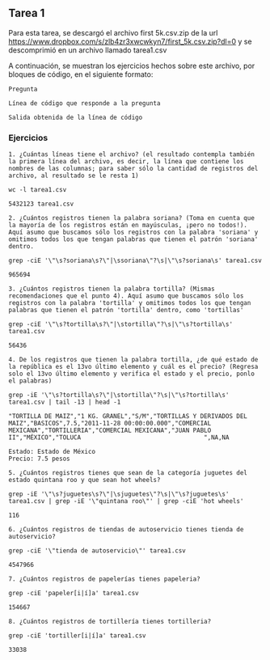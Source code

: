 ## Tarea 1
Para esta tarea, se descargó el archivo first 5k.csv.zip de la url https://www.dropbox.com/s/zlb4zr3xwcwkyn7/first_5k.csv.zip?dl=0 y se descomprimió en un archivo llamado tarea1.csv

A continuación, se muestran los ejercicios hechos sobre este archivo, por bloques de código, en el siguiente formato:

~~~
Pregunta

Línea de código que responde a la pregunta

Salida obtenida de la línea de código
~~~
### Ejercicios

~~~
1. ¿Cuántas líneas tiene el archivo? (el resultado contempla también la primera línea del archivo, es decir, la línea que contiene los nombres de las columnas; para saber sólo la cantidad de registros del archivo, al resultado se le resta 1)

wc -l tarea1.csv

5432123 tarea1.csv
~~~

~~~
2. ¿Cuántos registros tienen la palabra soriana? (Toma en cuenta que la mayoría de los registros están en mayúsculas, ¡pero no todos!). Aquí asumo que buscamos sólo los registros con la palabra 'soriana' y omitimos todos los que tengan palabras que tienen el patrón 'soriana' dentro.

grep -ciE '\"\s?soriana\s?\"|\ssoriana\"?\s|\"\s?soriana\s' tarea1.csv

965694
~~~


~~~
3. ¿Cuántos registros tienen la palabra tortilla? (Mismas recomendaciones que el punto 4). Aquí asumo que buscamos sólo los registros con la palabra 'tortilla' y omitimos todos los que tengan palabras que tienen el patrón 'tortilla' dentro, como 'tortillas'

grep -ciE '\"\s?tortilla\s?\"|\stortilla\"?\s|\"\s?tortilla\s' tarea1.csv

56436
~~~

~~~
4. De los registros que tienen la palabra tortilla, ¿de qué estado de la república es el 13vo último elemento y cuál es el precio? (Regresa solo el 13vo último elemento y verifica el estado y el precio, ponlo el palabras)

grep -iE '\"\s?tortilla\s?\"|\stortilla\"?\s|\"\s?tortilla\s' tarea1.csv | tail -13 | head -1

"TORTILLA DE MAIZ","1 KG. GRANEL","S/M","TORTILLAS Y DERIVADOS DEL MAIZ","BASICOS",7.5,"2011-11-28 00:00:00.000","COMERCIAL MEXICANA","TORTILLERIA","COMERCIAL MEXICANA","JUAN PABLO II","MÉXICO","TOLUCA                                  ",NA,NA

Estado: Estado de México
Precio: 7.5 pesos
~~~

~~~
5. ¿Cuántos registros tienes que sean de la categoría juguetes del estado quintana roo y que sean hot wheels?

grep -iE '\"\s?juguetes\s?\"|\sjuguetes\"?\s|\"\s?juguetes\s' tarea1.csv | grep -iE '\"quintana roo\"' | grep -ciE 'hot wheels'

116
~~~

~~~
6. ¿Cuántos registros de tiendas de autoservicio tienes tienda de autoservicio?

grep -ciE '\"tienda de autoservicio\"' tarea1.csv

4547966
~~~

~~~
7. ¿Cuántos registros de papelerías tienes papeleria?

grep -ciE 'papeler[i|í]a' tarea1.csv

154667
~~~

~~~
8. ¿Cuántos registros de tortillería tienes tortilleria?

grep -ciE 'tortiller[i|í]a' tarea1.csv

33038
~~~

